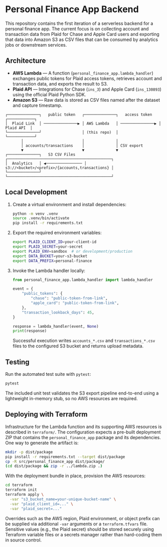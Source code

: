 # Personal Finance App Backend

This repository contains the first iteration of a serverless backend for a personal finance app.
The current focus is on collecting account and transaction data from Plaid for Chase and Apple
Card users and exporting that data into Amazon S3 as CSV files that can be consumed by analytics
jobs or downstream services.

## Architecture

* **AWS Lambda** — A function (`personal_finance_app.lambda_handler`) exchanges public tokens for
  Plaid access tokens, retrieves account and transaction data, and exports the result to S3.
* **Plaid API** — Integrations for Chase (`ins_3`) and Apple Card (`ins_130893`) using the
  official Plaid Python SDK.
* **Amazon S3** — Raw data is stored as CSV files named after the dataset and capture timestamp.

```
┌──────────────┐   public token   ┌──────────────┐   access token   ┌────────────┐
│  Plaid Link  │ ───────────────▶ │ AWS Lambda   │ ───────────────▶ │ Plaid API  │
└──────────────┘                  │ (this repo)  │                  └────────────┘
       │                          │              │
       │ accounts/transactions    │              │ CSV export
       ▼                          ▼              ▼
┌──────────────┐   S3 CSV Files   ┌──────────────────────────────────────────────┐
│  Analytics   │ ◀──────────────── │ s3://<bucket>/<prefix>/{accounts,transactions} │
└──────────────┘                  └──────────────────────────────────────────────┘
```

## Local Development

1. Create a virtual environment and install dependencies:

   ```bash
   python -m venv .venv
   source .venv/bin/activate
   pip install -r requirements.txt
   ```

2. Export the required environment variables:

   ```bash
   export PLAID_CLIENT_ID=your-client-id
   export PLAID_SECRET=your-secret
   export PLAID_ENV=sandbox  # or development/production
   export DATA_BUCKET=your-s3-bucket
   export DATA_PREFIX=personal-finance
   ```

3. Invoke the Lambda handler locally:

   ```python
   from personal_finance_app.lambda_handler import lambda_handler

   event = {
       "public_tokens": {
           "chase": "public-token-from-link",
           "apple_card": "public-token-from-link",
       },
       "transaction_lookback_days": 45,
   }

   response = lambda_handler(event, None)
   print(response)
   ```

   Successful execution writes `accounts_*.csv` and `transactions_*.csv` files to the configured
   S3 bucket and returns upload metadata.

## Testing

Run the automated test suite with `pytest`:

```bash
pytest
```

The included unit test validates the S3 export pipeline end-to-end using a lightweight in-memory
stub, so no AWS resources are required.

## Deploying with Terraform

Infrastructure for the Lambda function and its supporting AWS resources is described in
`terraform/`. The configuration expects a pre-built deployment ZIP that contains the
`personal_finance_app` package and its dependencies. One way to generate the artifact is:

```bash
mkdir -p dist/package
pip install -r requirements.txt --target dist/package
cp -R src/personal_finance_app dist/package/
(cd dist/package && zip -r ../lambda.zip .)
```

With the deployment bundle in place, provision the AWS resources:

```bash
cd terraform
terraform init
terraform apply \
  -var "s3_bucket_name=your-unique-bucket-name" \
  -var "plaid_client_id=..." \
  -var "plaid_secret=..."
```

Overrides such as the AWS region, Plaid environment, or object prefix can be supplied via
additional `-var` arguments or a `terraform.tfvars` file. Sensitive values (e.g., the Plaid
secret) should be stored securely using Terraform variable files or a secrets manager rather than
hard-coding them in source control.
